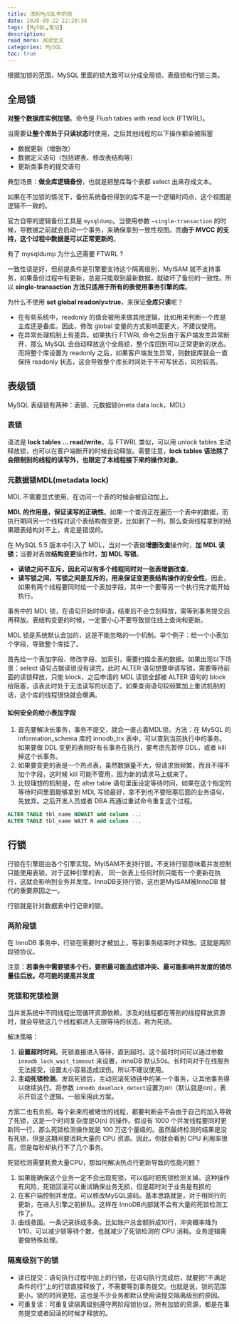 ```yaml
---
title: 浅析MySQL中的锁
date: 2020-09-22 22:20:34
tags: [MySQL,笔记]
description: 
read_more: 阅读全文
categories: MySQL
toc: true
---
```



根据加锁的范围，MySQL 里面的锁大致可以分成全局锁、表级锁和行锁三类。

## 全局锁

**对整个数据库实例加锁**。命令是 Flush tables with read lock (FTWRL)。

当需要**让整个库处于只读状态**时使用，之后其他线程的以下操作都会被阻塞

<!--more-->

+  数据更新（增删改）
+ 数据定义语句（包括建表、修改表结构等）
+ 更新类事务的提交语句

典型场景：**做全库逻辑备份**，也就是把整库每个表都 select 出来存成文本。

如果在不加锁的情况下，备份系统备份得到的库不是一个逻辑时间点，这个视图是逻辑不一致的。

官方自带的逻辑备份工具是 ``mysqldump``。当使用参数 ``–single-transaction`` 的时候，导数据之前就会启动一个事务，来确保拿到一致性视图。而**由于 MVCC 的支持，这个过程中数据是可以正常更新的**。

有了 mysqldump 为什么还需要 FTWRL ?

一致性读是好，但前提条件是引擎要支持这个隔离级别，MyISAM 就不支持事务，如果备份过程中有更新，总是只能取到最新数据，就破坏了备份的一致性。所以 **single-transaction 方法只适用于所有的表使用事务引擎的库**。

为什么不使用 **set global readonly=true**，来保证**全库只读**呢？

+ 在有些系统中，readonly 的值会被用来做其他逻辑，比如用来判断一个库是主库还是备库。因此，修改 global 变量的方式影响面更大，不建议使用。
+ 在异常处理机制上有差异。如果执行 FTWRL 命令之后由于客户端发生异常断开，那么 MySQL 会自动释放这个全局锁，整个库回到可以正常更新的状态。而将整个库设置为 readonly 之后，如果客户端发生异常，则数据库就会一直保持 readonly 状态，这会导致整个库长时间处于不可写状态，风险较高。



## 表级锁

MySQL 表级锁有两种：表锁、元数据锁(meta data lock，MDL)

### 表锁

语法是 **lock tables ... read/write**。与 FTWRL 类似，可以用 unlock tables 主动释放锁，也可以在客户端断开的时候自动释放。需要注意，**lock tables 语法除了会限制别的线程的读写外，也限定了本线程接下来的操作对象**。

### 元数据锁MDL(metadata lock)

MDL 不需要显式使用，在访问一个表的时候会被自动加上。

**MDL 的作用是，保证读写的正确性**。如果一个查询正在遍历一个表中的数据，而执行期间另一个线程对这个表结构做变更，比如删了一列，那么查询线程拿到的结果跟表结构对不上，肯定是错误的。

在 MySQL 5.5 版本中引入了 MDL，当对一个表做**增删改查**操作时，**加 MDL 读锁**；当要对表做**结构变更**操作时，**加 MDL 写锁**。

+ **读锁之间不互斥，因此可以有多个线程同时对一张表增删改查**。
+ **读写锁之间、写锁之间是互斥的，用来保证变更表结构操作的安全性**。因此，如果有两个线程要同时给一个表加字段，其中一个要等另一个执行完才能开始执行。

事务中的 MDL 锁，在语句开始时申请，结束后不会立刻释放，需等到事务提交后再释放。表结构变更的时候，一定要小心不要导致锁住线上查询和更新。

MDL 锁是系统默认会加的，这是不能忽略的一个机制。举个例子：给一个小表加个字段，导致整个库挂了。

首先给一个表加字段、修改字段、加索引，需要扫描全表的数据。如果出现以下场景：select 语句占据读锁没有读完，此时 ALTER 语句想要申请写锁，需要等待前面的读锁释放，只能 block，之后申请的 MDL 读锁全部被 ALTER 语句的 block 给阻塞，该表此时处于无法读写的状态了。如果查询语句较频繁加上重试机制的话，这个库的线程很快就会爆满。

#### 如何安全的给小表加字段

1. 首先要解决长事务，事务不提交，就会一直占着MDL锁。方法：在 MySQL 的 information_schema 库的 innodb_trx 表中，可以查到当前执行中的事务。如果要做 DDL 变更的表刚好有长事务在执行，要考虑先暂停 DDL，或者 kill 掉这个长事务。
2. 如果要变更的表是一个热点表，虽然数据量不大，但请求很频繁，而且不得不加个字段，这时候 kill 可能不管用，因为新的请求马上就来了。
3. 比较理想的机制是，在 alter table 语句里面设定等待时间，如果在这个指定的等待时间里面能够拿到 MDL 写锁最好，拿不到也不要阻塞后面的业务语句，先放弃。之后开发人员或者 DBA 再通过重试命令重复这个过程。 

```sql
ALTER TABLE tbl_name NOWAIT add column ... 
ALTER TABLE tbl_name WAIT N add column ...
```



## 行锁

行锁在引擎层由各个引擎实现。MyISAM不支持行锁。不支持行锁意味着并发控制只能使用表锁，对于这种引擎的表， 同一张表上任何时刻只能有一个更新在执行，这就会影响到业务并发度。InnoDB支持行锁，这也是MyISAM被InnoDB 替代的重要原因之一。

行锁就是针对数据表中行记录的锁。

### 两阶段锁

在 InnoDB 事务中，行锁在需要时才被加上，等到事务结束时才释放。这就是两阶段锁协议。

注意：**若事务中需要锁多个行，要把最可能造成锁冲突、最可能影响并发度的锁尽量往后放。尽可能的提高并发度**

### 死锁和死锁检测

当并发系统中不同线程出现循环资源依赖，涉及的线程都在等别的线程释放资源时，就会导致这几个线程都进入无限等待的状态，称为死锁。

解决策略：

1. **设置超时时间**。死锁直接进入等待，直到超时。这个超时时间可以通过参数 ``innodb_lock_wait_timeout`` 来设置，innoDB 默认50s。长时间对于在线服务无法接受，设置太小容易造成误伤。所以不建议使用。
2. **主动死锁检测**。发现死锁后，主动回滚死锁链中的某一个事务，让其他事务得以继续执行。将参数 ``innodb_deadlock_detect``设置为on（默认就是on），表示开启这个逻辑。一般采用此方案。

方案二也有负担。每个新来的被堵住的线程，都要判断会不会由于自己的加入导致了死锁，这是一个时间复杂度是O(n) 的操作。假设有 1000 个并发线程要同时更新同一行，那么死锁检测操作就是 100 万这个量级的。虽然最终检测的结果是没有死锁，但是这期间要消耗大量的 CPU 资源。因此，你就会看到 CPU 利用率很高，但是每秒却执行不了几个事务。

死锁检测需要耗费大量CPU，那如何解决热点行更新导致的性能问题？

1. 如果能确保这个业务一定不会出现死锁，可以临时把死锁检测关掉。这种操作有风险，死锁回滚可以重试确保业务无损，但是超时对于业务是有损的
2. 在客户端控制并发度。可以修改MySQL源码。基本思路就是，对于相同行的更新，在进入引擎之前排队。这样在 InnoDB内部就不会有大量的死锁检测工作了。
3. 曲线救国。一条记录拆成多条。比如账户总金额拆成10行，冲突概率降为1/10，可以减少锁等待个数，也就减少了死锁检测的 CPU 消耗。业务逻辑需要做特殊处理。

### 隔离级别下的锁

+ 读已提交：语句执行过程中加上的行锁，在语句执行完成后，就要把“不满足条件的行”上的行锁直接释放了，不需要等到事务提交。也就是说，锁的范围更小，锁的时间更短。这也是不少业务都默认使用读提交隔离级别的原因。
+ 可重复读：可重复读隔离级别遵守两阶段锁协议，所有加锁的资源，都是在事务提交或者回滚的时候才释放的。